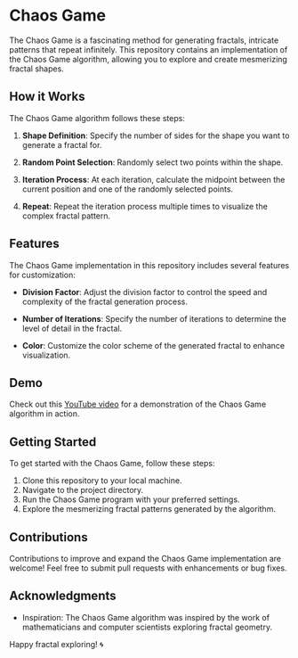 # Chaos Game

The Chaos Game is a fascinating method for generating fractals, intricate patterns that repeat infinitely. This repository contains an implementation of the Chaos Game algorithm, allowing you to explore and create mesmerizing fractal shapes.

## How it Works

The Chaos Game algorithm follows these steps:

1. **Shape Definition**: Specify the number of sides for the shape you want to generate a fractal for.

2. **Random Point Selection**: Randomly select two points within the shape.

3. **Iteration Process**: At each iteration, calculate the midpoint between the current position and one of the randomly selected points.

4. **Repeat**: Repeat the iteration process multiple times to visualize the complex fractal pattern.

## Features

The Chaos Game implementation in this repository includes several features for customization:

- **Division Factor**: Adjust the division factor to control the speed and complexity of the fractal generation process.

- **Number of Iterations**: Specify the number of iterations to determine the level of detail in the fractal.

- **Color**: Customize the color scheme of the generated fractal to enhance visualization.

## Demo

Check out this [YouTube video]([https://www.youtube.com/watch?v=dQw4w9WgXcQ](https://youtu.be/uQfIsiZiLZ0)) for a demonstration of the Chaos Game algorithm in action.

## Getting Started

To get started with the Chaos Game, follow these steps:

1. Clone this repository to your local machine.
2. Navigate to the project directory.
3. Run the Chaos Game program with your preferred settings.
4. Explore the mesmerizing fractal patterns generated by the algorithm.

## Contributions

Contributions to improve and expand the Chaos Game implementation are welcome! Feel free to submit pull requests with enhancements or bug fixes.



## Acknowledgments

- Inspiration: The Chaos Game algorithm was inspired by the work of mathematicians and computer scientists exploring fractal geometry.

Happy fractal exploring! 🌀
